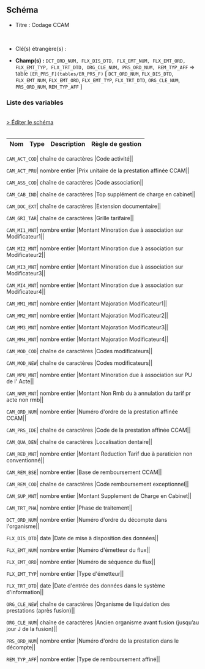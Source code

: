 ## Schéma


- Titre : Codage CCAM
<br />



- Clé(s) étrangère(s) : <br />

- **Champ(s) :** `DCT_ORD_NUM, FLX_DIS_DTD, FLX_EMT_NUM, FLX_EMT_ORD, FLX_EMT_TYP, FLX_TRT_DTD, ORG_CLE_NUM, PRS_ORD_NUM, REM_TYP_AFF`
  => table `[ER_PRS_F](tables/ER_PRS_F)` [ `DCT_ORD_NUM`, `FLX_DIS_DTD`, `FLX_EMT_NUM`, `FLX_EMT_ORD`, `FLX_EMT_TYP`, `FLX_TRT_DTD`, `ORG_CLE_NUM`, `PRS_ORD_NUM`, `REM_TYP_AFF` ]<br />

 
### Liste des variables
<br />
<div>
    <a href="https://gitlab.com/healthdatahub/applications-du-hdh/schema-snds/-/tree/master/schemas/ER_CAM_F/ER_CAM_F.json"
       target="_blank" rel="noopener noreferrer">> Éditer le schéma</a>
</div>
<br />

Nom | Type | Description | Règle de gestion
-|-|-|-



`CAM_ACT_COD`| chaîne de caractères |Code activité||

`CAM_ACT_PRU`| nombre entier |Prix unitaire de la prestation affinée CCAM||

`CAM_ASS_COD`| chaîne de caractères |Code association||

`CAM_CAB_IND`| chaîne de caractères |Top supplément de charge en cabinet||

`CAM_DOC_EXT`| chaîne de caractères |Extension documentaire||

`CAM_GRI_TAR`| chaîne de caractères |Grille tarifaire||

`CAM_MI1_MNT`| nombre entier |Montant Minoration due à association sur Modificateur1||

`CAM_MI2_MNT`| nombre entier |Montant Minoration due à association sur Modificateur2||

`CAM_MI3_MNT`| nombre entier |Montant Minoration due à association sur Modificateur3||

`CAM_MI4_MNT`| nombre entier |Montant Minoration due à association sur Modificateur4||

`CAM_MM1_MNT`| nombre entier |Montant Majoration Modificateur1||

`CAM_MM2_MNT`| nombre entier |Montant Majoration Modificateur2||

`CAM_MM3_MNT`| nombre entier |Montant Majoration Modificateur3||

`CAM_MM4_MNT`| nombre entier |Montant Majoration Modificateur4||

`CAM_MOD_COD`| chaîne de caractères |Codes modificateurs||

`CAM_MOD_NEW`| chaîne de caractères |Codes modificateurs||

`CAM_MPU_MNT`| nombre entier |Montant Minoration due à association sur PU de l' Acte||

`CAM_NRM_MNT`| nombre entier |Montant Non Rmb du à annulation du tarif pr acte non rmb||

`CAM_ORD_NUM`| nombre entier |Numéro d'ordre de la prestation affinée CCAM||

`CAM_PRS_IDE`| chaîne de caractères |Code de la prestation affinée CCAM||

`CAM_QUA_DEN`| chaîne de caractères |Localisation dentaire||

`CAM_RED_MNT`| nombre entier |Montant Reduction Tarif due à paraticien non conventionné||

`CAM_REM_BSE`| nombre entier |Base de remboursement CCAM||

`CAM_REM_COD`| chaîne de caractères |Code remboursement exceptionnel||

`CAM_SUP_MNT`| nombre entier |Montant Supplement de Charge en Cabinet||

`CAM_TRT_PHA`| nombre entier |Phase de traitement||

`DCT_ORD_NUM`| nombre entier |Numéro d'ordre du décompte dans l'organisme||

`FLX_DIS_DTD`| date |Date de mise à disposition des données||

`FLX_EMT_NUM`| nombre entier |Numéro d'émetteur du flux||

`FLX_EMT_ORD`| nombre entier |Numéro de séquence du flux||

`FLX_EMT_TYP`| nombre entier |Type d'émetteur||

`FLX_TRT_DTD`| date |Date d'entrée des données dans le système d'information||

`ORG_CLE_NEW`| chaîne de caractères |Organisme de liquidation des prestations (après fusion)||

`ORG_CLE_NUM`| chaîne de caractères |Ancien organisme avant fusion (jusqu’au jour J de la fusion)||

`PRS_ORD_NUM`| nombre entier |Numéro d'ordre de la prestation dans le décompte||

`REM_TYP_AFF`| nombre entier |Type de remboursement affiné||
